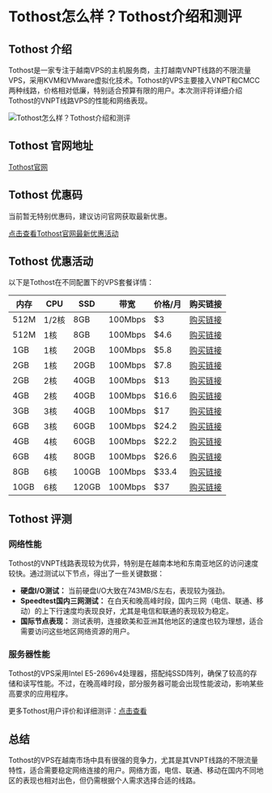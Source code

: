 # Tothost怎么样？Tothost介绍和测评

## Tothost 介绍

Tothost是一家专注于越南VPS的主机服务商，主打越南VNPT线路的不限流量VPS，采用KVM和VMware虚拟化技术。Tothost的VPS主要接入VNPT和CMCC两种线路，价格相对低廉，特别适合预算有限的用户。本次测评将详细介绍Tothost的VNPT线路VPS的性能和网络表现。

![Tothost怎么样？Tothost介绍和测评](https://github.com/user-attachments/assets/46ea24c7-5cf3-4108-b795-ee99aeac42f2)

## Tothost 官网地址

[Tothost官网](https://billing.tothost.vn/aff.php?aff=134)

## Tothost 优惠码

当前暂无特别优惠码，建议访问官网获取最新优惠。

[点击查看Tothost官网最新优惠活动](https://billing.tothost.vn/aff.php?aff=134)

## Tothost 优惠活动

以下是Tothost在不同配置下的VPS套餐详情：

| 内存  | CPU  | SSD  | 带宽   | 价格/月 | 购买链接 |
|-------|------|------|--------|--------|----------|
| 512M  | 1/2核 | 8GB  | 100Mbps | $3     | [购买链接](https://billing.tothost.vn/aff.php?aff=134&pid=205) |
| 512M  | 1核  | 8GB  | 100Mbps | $4.6   | [购买链接](https://billing.tothost.vn/aff.php?aff=134&pid=207) |
| 1GB   | 1核  | 20GB | 100Mbps | $5.8   | [购买链接](https://billing.tothost.vn/aff.php?aff=134&pid=193) |
| 2GB   | 1核  | 20GB | 100Mbps | $7.8   | [购买链接](https://billing.tothost.vn/aff.php?aff=134&pid=199) |
| 2GB   | 2核  | 40GB | 100Mbps | $13    | [购买链接](https://billing.tothost.vn/aff.php?aff=134&pid=194) |
| 4GB   | 2核  | 40GB | 100Mbps | $16.6  | [购买链接](https://billing.tothost.vn/aff.php?aff=134&pid=200) |
| 3GB   | 3核  | 40GB | 100Mbps | $17    | [购买链接](https://billing.tothost.vn/aff.php?aff=134&pid=202) |
| 6GB   | 3核  | 60GB | 100Mbps | $24.2  | [购买链接](https://billing.tothost.vn/aff.php?aff=134&pid=201) |
| 4GB   | 4核  | 60GB | 100Mbps | $22.2  | [购买链接](https://billing.tothost.vn/aff.php?aff=134&pid=195) |
| 6GB   | 4核  | 80GB | 100Mbps | $26.6  | [购买链接](https://billing.tothost.vn/aff.php?aff=134&pid=196) |
| 8GB   | 6核  | 100GB | 100Mbps | $33.4  | [购买链接](https://billing.tothost.vn/aff.php?aff=134&pid=197) |
| 10GB  | 6核  | 120GB | 100Mbps | $37    | [购买链接](https://billing.tothost.vn/aff.php?aff=134&pid=198) |

## Tothost 评测

### 网络性能

Tothost的VNPT线路表现较为优异，特别是在越南本地和东南亚地区的访问速度较快。通过测试以下节点，得出了一些关键数据：

- **硬盘I/O测试：** 当前硬盘I/O大致在743MB/S左右，表现较为强劲。
- **Speedtest国内三网测试：** 在白天和晚高峰时段，国内三网（电信、联通、移动）的上下行速度均表现良好，尤其是电信和联通的表现较为稳定。
- **国际节点表现：** 测试表明，连接欧美和亚洲其他地区的速度也较为理想，适合需要访问这些地区网络资源的用户。

### 服务器性能

Tothost的VPS采用Intel E5-2696v4处理器，搭配纯SSD阵列，确保了较高的存储和读写性能。不过，在晚高峰时段，部分服务器可能会出现性能波动，影响某些高要求的应用程序。

更多Tothost用户评价和详细测评：[点击查看](https://billing.tothost.vn/aff.php?aff=134)

## 总结

Tothost的VPS在越南市场中具有很强的竞争力，尤其是其VNPT线路的不限流量特性，适合需要稳定网络连接的用户。网络方面，电信、联通、移动在国内不同地区的表现也相对出色，但仍需根据个人需求选择合适的线路。


